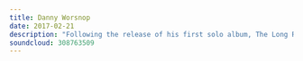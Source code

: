 ```yaml
---
title: Danny Worsnop
date: 2017-02-21
description: "Following the release of his first solo album, The Long Road Home, Beez caught up with Danny Worsnop to talk about his return to Asking Alexandria, the future of We Are Harlot, how extreme heartache ate him up for years and more in this personal, one-on-one interview."
soundcloud: 308763509
---
```

